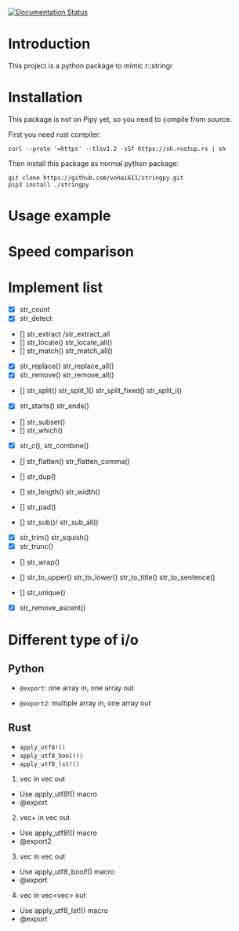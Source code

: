[![Documentation Status](https://readthedocs.org/projects/stringpy/badge/?version=latest)](https://stringpy.readthedocs.io/en/latest/?badge=latest)

# Introduction

This project is a python package to mimic r::stringr

# Installation

This package is not on Pipy yet, so you need to compile from source. 

First you need rust compiler:
```
curl --proto '=https' --tlsv1.2 -sSf https://sh.rustup.rs | sh
```

Then install this package as normal python package:
```
git clone https://github.com/vohai611/stringpy.git
pip3 install ./stringpy
```

# Usage example

# Speed comparison
# Implement list
- [x] str_count
- [x] str_detect
- [] str_extract /str_extract_all
- [] str_locate() str_locate_all()
- [] str_match() str_match_all()
- [x] str_replace() str_replace_all()
- [x] str_remove() str_remove_all()
- [] str_split() str_split_1() str_split_fixed() str_split_i()
- [x] str_starts() str_ends()

- [] str_subset()
- [] str_which()

- [x] str_c(), str_combine()
- [] str_flatten() str_flatten_comma()

- [] str_dup()
- [] str_length() str_width()
- [] str_pad()
- [] str_sub()/  str_sub_all()
- [x] str_trim() str_squish()
- [x] str_trunc()
- [] str_wrap()

- [] str_to_upper() str_to_lower() str_to_title() str_to_sentence()
- [] str_unique()
- [x] str_remove_ascent()

# Different type of i/o

## Python
- `@export`: one array in, one array out

- `@export2`: multiple array in, one array out

## Rust
- `apply_utf8!()`   
- `apply_utf8_bool!()`
- `apply_utf8_lst!()`

1. vec<str> in vec<str> out
- Use apply_utf8!() macro
- @export

2. vec<str>+ in vec<str> out
- Use apply_utf8!() macro
- @export2

3. vec<str> in vec<bool> out
- Use apply_utf8_bool!() macro
- @export

4. vec<str> in vec<vec<str>> out
- Use apply_utf8_lst!() macro
- @export
